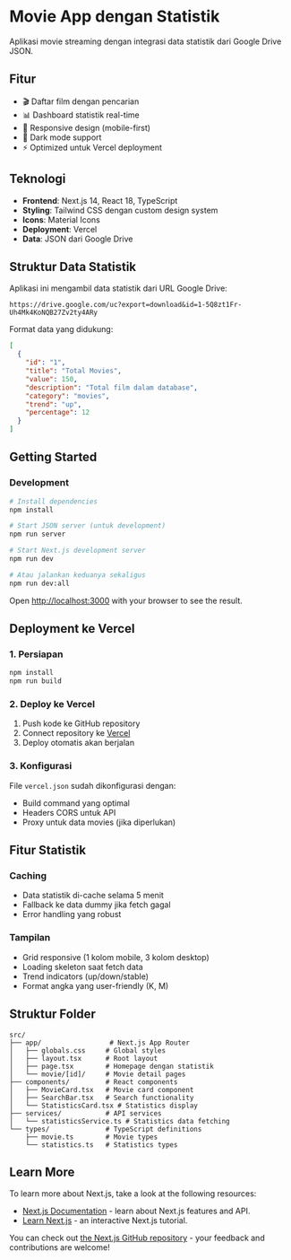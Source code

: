 # Movie App dengan Statistik

Aplikasi movie streaming dengan integrasi data statistik dari Google Drive JSON.

## Fitur

- 🎬 Daftar film dengan pencarian
- 📊 Dashboard statistik real-time
- 📱 Responsive design (mobile-first)
- 🌙 Dark mode support
- ⚡ Optimized untuk Vercel deployment

## Teknologi

- **Frontend**: Next.js 14, React 18, TypeScript
- **Styling**: Tailwind CSS dengan custom design system
- **Icons**: Material Icons
- **Deployment**: Vercel
- **Data**: JSON dari Google Drive

## Struktur Data Statistik

Aplikasi ini mengambil data statistik dari URL Google Drive:
```
https://drive.google.com/uc?export=download&id=1-5Q8zt1Fr-Uh4Mk4KoNQB27Zv2ty4ARy
```

Format data yang didukung:
```json
[
  {
    "id": "1",
    "title": "Total Movies",
    "value": 150,
    "description": "Total film dalam database",
    "category": "movies",
    "trend": "up",
    "percentage": 12
  }
]
```

## Getting Started

### Development
```bash
# Install dependencies
npm install

# Start JSON server (untuk development)
npm run server

# Start Next.js development server
npm run dev

# Atau jalankan keduanya sekaligus
npm run dev:all
```

Open [http://localhost:3000](http://localhost:3000) with your browser to see the result.

## Deployment ke Vercel

### 1. Persiapan
```bash
npm install
npm run build
```

### 2. Deploy ke Vercel
1. Push kode ke GitHub repository
2. Connect repository ke [Vercel](https://vercel.com/new)
3. Deploy otomatis akan berjalan

### 3. Konfigurasi
File `vercel.json` sudah dikonfigurasi dengan:
- Build command yang optimal
- Headers CORS untuk API
- Proxy untuk data movies (jika diperlukan)

## Fitur Statistik

### Caching
- Data statistik di-cache selama 5 menit
- Fallback ke data dummy jika fetch gagal
- Error handling yang robust

### Tampilan
- Grid responsive (1 kolom mobile, 3 kolom desktop)
- Loading skeleton saat fetch data
- Trend indicators (up/down/stable)
- Format angka yang user-friendly (K, M)

## Struktur Folder

```
src/
├── app/                 # Next.js App Router
│   ├── globals.css     # Global styles
│   ├── layout.tsx      # Root layout
│   ├── page.tsx        # Homepage dengan statistik
│   └── movie/[id]/     # Movie detail pages
├── components/         # React components
│   ├── MovieCard.tsx   # Movie card component
│   ├── SearchBar.tsx   # Search functionality
│   └── StatisticsCard.tsx # Statistics display
├── services/           # API services
│   └── statisticsService.ts # Statistics data fetching
└── types/              # TypeScript definitions
    ├── movie.ts        # Movie types
    └── statistics.ts   # Statistics types
```

## Learn More

To learn more about Next.js, take a look at the following resources:

- [Next.js Documentation](https://nextjs.org/docs) - learn about Next.js features and API.
- [Learn Next.js](https://nextjs.org/learn) - an interactive Next.js tutorial.

You can check out [the Next.js GitHub repository](https://github.com/vercel/next.js/) - your feedback and contributions are welcome!